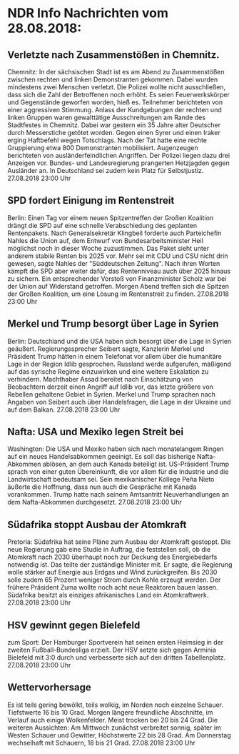 # NDR Info Nachrichten vom 28.08.2018:


## Verletzte nach Zusammenstößen in Chemnitz.
Chemnitz: In der sächsischen Stadt ist es am Abend zu Zusammenstößen zwischen rechten und linken Demonstranten gekommen. Dabei wurden mindestens zwei Menschen verletzt. Die Polizei wollte nicht ausschließen, dass sich die Zahl der Betroffenen noch erhöht. Es seien Feuerwerkskörper und Gegenstände geworfen worden, hieß es. Teilnehmer berichteten von einer aggressiven Stimmung. Anlass der Kundgebungen der rechten und linken Gruppen waren gewalttätige Ausschreitungen am Rande des Stadtfestes in Chemnitz. Dabei war gestern ein 35 Jahre alter Deutscher durch Messerstiche getötet worden. Gegen einen Syrer und einen Iraker erging Haftbefehl wegen Totschlags. Nach der Tat hatte eine rechte Gruppierung etwa 800 Demonstranten mobilisiert. Augenzeugen berichteten von ausländerfeindlichen Angriffen. Der Polizei liegen dazu drei Anzeigen vor. Bundes- und Landesregierung prangerten Hetzjagden gegen Ausländer an. In Deutschland sei zudem kein Platz für Selbstjustiz. 27.08.2018 23:00 Uhr 

## SPD fordert Einigung im Rentenstreit
Berlin:	Einen Tag vor einem neuen Spitzentreffen der Großen Koalition drängt die SPD auf eine schnelle Verabschiedung des geplanten Rentenpakets. Nach Generalsekretär Klingbeil forderte auch Parteichefin Nahles die Union auf, dem Entwurf von Bundesarbeitsminister Heil möglichst noch in dieser Woche zuzustimmen. Das Paket sieht unter anderem stabile Renten bis 2025 vor. Mehr sei mit CDU und CSU nicht drin gewesen, sagte Nahles der "Süddeutschen Zeitung". Nach ihren Worten kämpft die SPD aber weiter dafür, das Rentenniveau auch über 2025 hinaus zu sichern. Ein entsprechender Vorstoß von Finanzminister Scholz war bei der Union auf Widerstand getroffen. Morgen Abend treffen sich die Spitzen der Großen Koalition, um eine Lösung im Rentenstreit zu finden. 27.08.2018 23:00 Uhr 

## Merkel und Trump besorgt über Lage in Syrien
Berlin: 			Deutschland und die USA haben sich besorgt über die Lage in Syrien geäußert. Regierungssprecher Seibert sagte, Kanzlerin Merkel und Präsident Trump hätten in einem Telefonat vor allem über die humanitäre Lage in der Region Idlib gesprochen. Russland werde aufgerufen, mäßigend auf das syrische Regime einzuwirken und eine weitere Eskalation zu verhindern. Machthaber Assad bereitet nach Einschätzung von Beobachtern derzeit einen Angriff auf Idlib vor, das letzte größere von Rebellen gehaltene Gebiet in Syrien. Merkel und Trump sprachen nach Angaben von Seibert auch über Handelsfragen, die Lage in der Ukraine und auf dem Balkan. 27.08.2018 23:00 Uhr 

## Nafta: USA und Mexiko legen Streit bei
Washington:	Die USA und Mexiko haben sich nach monatelangem Ringen auf ein neues Handelsabkommen geeinigt. Es soll das bisherige Nafta-Abkommen ablösen, an dem auch Kanada beteiligt ist. US-Präsident Trump sprach von einer guten Übereinkunft, die vor allem für die Industrie und die Landwirtschaft bedeutsam sei. Sein mexikanischer Kollege Peña Nieto äußerte die Hoffnung, dass nun auch die Gespräche mit Kanada vorankommen. Trump hatte nach seinem Amtsantritt Neuverhandlungen an dem Nafta-Abkommen durchgesetzt. 27.08.2018 23:00 Uhr 

## Südafrika stoppt Ausbau der Atomkraft
Pretoria: Südafrika hat seine Pläne zum Ausbau der Atomkraft gestoppt. Die neue Regierung gab eine Studie in Auftrag, die feststellen soll, ob die Atomkraft nach 2030 überhaupt noch zur Deckung des Energiebedarfs notwendig ist. Das teilte der zuständige Minister mit. Er sagte, die Regierung wolle stärker auf Energie aus Erdgas und Wind zurückgreifen. Bis 2030 solle zudem 65 Prozent weniger Strom durch Kohle erzeugt werden. Der frühere Präsident Zuma wollte noch acht neue Reaktoren bauen lassen. Südafrika besitzt als einziges afrikanisches Land ein Atomkraftwerk. 27.08.2018 23:00 Uhr 

## HSV gewinnt gegen Bielefeld
zum Sport: Der Hamburger Sportverein hat seinen ersten Heimsieg in der zweiten Fußball-Bundesliga erzielt. Der HSV setzte sich gegen Arminia Bielefeld mit 3:0 durch und verbesserte sich auf den dritten Tabellenplatz. 27.08.2018 23:00 Uhr 

## Wettervorhersage
Es ist teils gering bewölkt, teils wolkig, im Norden noch einzelne Schauer. Tiefstwerte 16 bis 10 Grad. Morgen längere freundliche Abschnitte, im Verlauf auch einige Wolkenfelder. Meist trocken bei 20 bis 24 Grad. Die weiteren Aussichten: Am Mittwoch zunächst verbreitet sonnig, später im Westen Schauer und Gewitter, Höchstwerte  22 bis 28 Grad. Am Donnerstag wechselhaft mit Schauern, 18 bis 21 Grad. 27.08.2018 23:00 Uhr 

